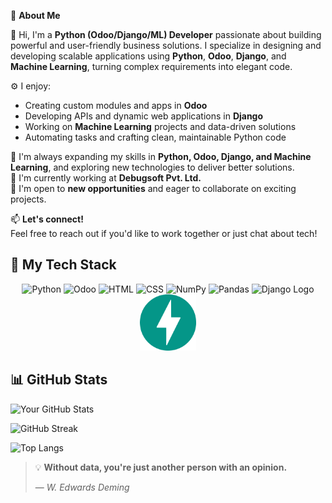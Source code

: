 💫 **About Me**

👋 Hi, I'm a **Python (Odoo/Django/ML) Developer** passionate about building powerful and user-friendly business solutions. I specialize in designing and developing scalable applications using **Python**, **Odoo**, **Django**, and **Machine Learning**, turning complex requirements into elegant code.

⚙️ I enjoy:
- Creating custom modules and apps in **Odoo**
- Developing APIs and dynamic web applications in **Django**
- Working on **Machine Learning** projects and data-driven solutions
- Automating tasks and crafting clean, maintainable Python code

🧠 I'm always expanding my skills in **Python, Odoo, Django, and Machine Learning**, and exploring new technologies to deliver better solutions.  
🏢 I'm currently working at **Debugsoft Pvt. Ltd.**  
🚀 I'm open to **new opportunities** and eager to collaborate on exciting projects.

📫 **Let's connect!**  
Feel free to reach out if you'd like to work together or just chat about tech!


## 🧰 My Tech Stack

<p align="center">
 <span> <img src="https://raw.githubusercontent.com/marwin1991/profile-technology-icons/main/icons/python.png" width="90" alt="Python" /></span>
  <span><img src="https://raw.githubusercontent.com/marwin1991/profile-technology-icons/main/icons/odoo.png" width="90" alt="Odoo" /></span>
  <span><img src="https://raw.githubusercontent.com/marwin1991/profile-technology-icons/main/icons/html.png" width="90" alt="HTML" /></span>
  <span><img src="https://raw.githubusercontent.com/marwin1991/profile-technology-icons/main/icons/css.png" width="90" alt="CSS" /></span>
  <span><img src="https://raw.githubusercontent.com/marwin1991/profile-technology-icons/main/icons/numpy.png" width="90" alt="NumPy" /></span>
  <span><img src="https://raw.githubusercontent.com/marwin1991/profile-technology-icons/main/icons/pandas.png" width="90" alt="Pandas" /></span>
  <span><img src="https://www.djangoproject.com/m/img/logos/django-logo-negative.svg" alt="Django Logo" width="90"/></span>
  <span><img src="https://raw.githubusercontent.com/devicons/devicon/master/icons/fastapi/fastapi-original.svg" width="90" alt="FastAPI" /></span>
</p>

## 📊 GitHub Stats

![Your GitHub Stats](https://github-readme-stats.vercel.app/api?username=amanmanandhar&show_icons=true&theme=dark&count_private=true)

![GitHub Streak](https://streak-stats.demolab.com/?user=amanmanandhar&theme=dark)

![Top Langs](https://github-readme-stats.vercel.app/api/top-langs/?username=amanmanandhar&layout=compact&theme=dark)


> 💡 **Without data, you're just another person with an opinion.**
> 
> — *W. Edwards Deming*




